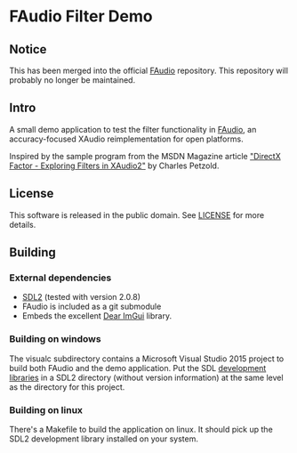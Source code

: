 # FAudio Filter Demo

## Notice
This has been merged into the official [FAudio](https://github.com/flibitijibibo/FACT) repository. This repository will probably no longer be maintained.

## Intro

A small demo application to test the filter functionality in [FAudio](https://github.com/flibitijibibo/FACT), an accuracy-focused XAudio reimplementation for open platforms.

Inspired by the sample program from the MSDN Magazine article ["DirectX Factor - Exploring Filters in XAudio2"](https://msdn.microsoft.com/en-us/magazine/dn198248.aspx) by Charles Petzold.

## License

This software is released in the public domain. See [LICENSE](LICENSE) for more details.

## Building

### External dependencies
- [SDL2](libsdl.org) (tested with version 2.0.8)
- FAudio is included as a git submodule
- Embeds the excellent [Dear ImGui](https://github.com/ocornut/imgui) library.

### Building on windows
The visualc subdirectory contains a Microsoft Visual Studio 2015 project to build both FAudio and the demo application. Put the SDL [development libraries](http://libsdl.org/release/SDL2-devel-2.0.8-VC.zip) in a SDL2 directory (without version information) at the same level as the directory for this project.

### Building on linux
There's a Makefile to build the application on linux. It should pick up the SDL2 development library installed on your system.
